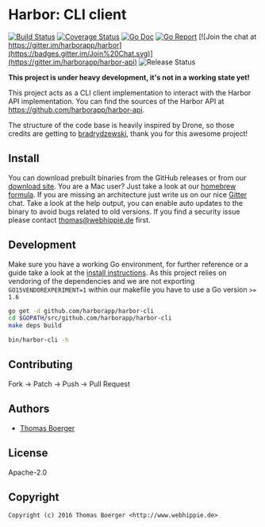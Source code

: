 # Harbor: CLI client

[![Build Status](http://github.dronehippie.de/api/badges/harborapp/harbor-cli/status.svg)](http://github.dronehippie.de/harborapp/harbor-cli)
[![Coverage Status](http://coverage.dronehippie.de/badges/harborapp/harbor-cli/coverage.svg)](http://coverage.dronehippie.de/harborapp/harbor-cli)
[![Go Doc](https://godoc.org/github.com/harborapp/harbor-cli?status.svg)](http://godoc.org/github.com/harborapp/harbor-cli)
[![Go Report](http://goreportcard.com/badge/github.com/harborapp/harbor-cli)](http://goreportcard.com/report/github.com/harborapp/harbor-cli)
[![Join the chat at https://gitter.im/harborapp/harbor](https://badges.gitter.im/Join%20Chat.svg)](https://gitter.im/harborapp/harbor-api)
![Release Status](https://img.shields.io/badge/status-beta-yellow.svg?style=flat)

**This project is under heavy development, it's not in a working state yet!**

This project acts as a CLI client implementation to interact with the Harbor
API implementation. You can find the sources of the Harbor API at
https://github.com/harborapp/harbor-api.

The structure of the code base is heavily inspired by Drone, so those credits
are getting to [bradrydzewski](https://github.com/bradrydzewski), thank you for
this awesome project!


## Install

You can download prebuilt binaries from the GitHub releases or from our
[download site](http://dl.webhippie.de/harbor-cli). You are a Mac user? Just take
a look at our [homebrew formula](https://github.com/harborapp/homebrew-harbor).
If you are missing an architecture just write us on our nice
[Gitter](https://gitter.im/harborapp/harbor-api) chat. Take a look at the help
output, you can enable auto updates to the binary to avoid bugs related to old
versions. If you find a security issue please contact thomas@webhippie.de first.


## Development

Make sure you have a working Go environment, for further reference or a guide
take a look at the [install instructions](http://golang.org/doc/install.html).
As this project relies on vendoring of the dependencies and we are not
exporting `GO15VENDOREXPERIMENT=1` within our makefile you have to use a Go
version `>= 1.6`

```bash
go get -d github.com/harborapp/harbor-cli
cd $GOPATH/src/github.com/harborapp/harbor-cli
make deps build

bin/harbor-cli -h
```


## Contributing

Fork -> Patch -> Push -> Pull Request


## Authors

* [Thomas Boerger](https://github.com/tboerger)


## License

Apache-2.0


## Copyright

```
Copyright (c) 2016 Thomas Boerger <http://www.webhippie.de>
```
